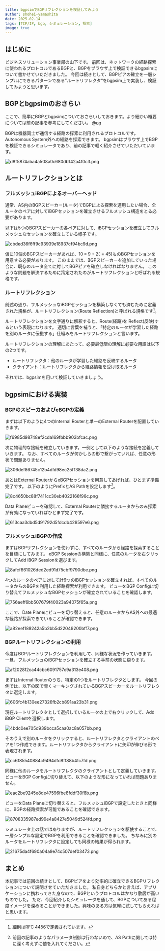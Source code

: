 ```yaml
---
title: bgpsimでBGPリフレクションを検証してみよう
author: shohei-yamashita
date: 2025-02-14
tags: [TCP/IP, bgp, シミュレーション, 探索]
image: true
---
```


## はじめに
ビジネスソリューション事業部の山下です。
前回は、ネットワークの経路探索に使われるプロトコルであるBGPと、BGPをブラウザ上で検証できるbgpsimについて書かせていただきました。
今回は続きとして、BGPピアの確立を一層シンプルにできるパターンである”ルートリフレクタ”をbgpsim上で実装し、検証してみようと思います。

## BGPとbgpsimのおさらい
ここで、簡単にBGPとbgpsimについておさらいしておきます。より細かい概要については前の記事を参考にしてください。
@[og](https://developer.mamezou-tech.com/blogs/2025/02/07/bgp-simulation)

BGPは機器同士が通信する経路の探索に利用されるプロトコルです。Autonomous System外への経路を探索できます。
bgpsimはブラウザ上でBGPを検証できるシミュレータであり、前の記事で軽く紹介させていただいています。

![d8f5874aba4a508a0c680db142a4f0c3.png](https://i.gyazo.com/d8f5874aba4a508a0c680db142a4f0c3.png)

## ルートリフレクションとは

### フルメッシュiBGPによるオーバーヘッド
通常、AS内のBGPスピーカー(ルータ)でBGPによる探索を適用したい場合、全ルータのペアに対してiBGPセッションを確立させるフルメッシュ構造をとる必要があります。

以下は5つのBGPスピーカーの各ペアに対して、iBGPセッションを確立してフルメッシュなセッションを確立している様子です。

![cbded36f6ff9c93939e18937cf94bc9d.png](https://i.gyazo.com/cbded36f6ff9c93939e18937cf94bc9d.png)

仮に10個のBGPスピーカーがあれば、$10 \times 9 \div 2(=45)$ものBGPセッションを用意する必要があります。
このままでは、BGPスピーカーを追加していった場合に、既存のルータ全てに対してBGPピアを確立しなければなりません。
このような問題を解決するために策定されたのがルートリフレクションと呼ばれる規格です。

### ルートリフレクション

前述の通り、フルメッシュなiBGPセッションを構築しなくても済むために定義された規格が、ルートリフレクション(Route Reflection)と呼ばれる規格です[^1]。
[^1]: 細則はRFC 4456で定義されています。

ルートリフレクションを文字通りに解釈すると、Route(経路)を Reflect(反映)するという表現になります。
適切に言葉を補うと、「特定のルータが学習した経路を別のルータに伝搬する」仕組みをルートリフレクションと言います。

ルートリフレクションの理解にあたって、必要最低限の理解に必要な用語は以下の2つです。
- ルートリフレクタ：他のルータが学習した経路を反映するルータ
- クライアント：ルートリフレクタから経路情報を受け取るルータ

それでは、bgpsimを用いて検証していきましょう。

## bgpsimにおける実装
### BGPのスピーカおよびeBGPの定義
まずは以下のように4つのInternal Routerと単一のExternal Routerを配置していきます。

![f6985d98748ef2cda169fbbb903bfcac.png](https://i.gyazo.com/f6985d98748ef2cda169fbbb903bfcac.png)

次に物理的な接続を確立していきます。一例として以下のような接続を定義していきます。
なお、すべてのルータが何かしらの形で繋がっていれば、任意の形状で問題ありません。

![306def86745c12b4dfd98ec25f138da2.png](https://i.gyazo.com/306def86745c12b4dfd98ec25f138da2.png)

あとはExternal RouterからeBGPセッションを用意してあげれば、ひとまず準備完了です。
以下のようにPrefixとAS Pathを設定します[^2]。

![8c4650bc88f7411cc30eb4022166f96c.png](https://i.gyazo.com/8c4650bc88f7411cc30eb4022166f96c.png)

[^2]: 前回の記事のようなパラメータ制御は行わないので、AS Pathに関しては特に深く考えずに値を入れてください。

Data Planeビューを確認して、External Routerに隣接するルータからのみ探索が有効になっていればひとまず完了です。

![613caa3dbd5d91792d5fdcdb429597e6.png](https://i.gyazo.com/613caa3dbd5d91792d5fdcdb429597e6.png)

### フルメッシュiBGPの作成
まずはBGPリフレクションを使わずに、すべてのルータから経路を探索することを目標にしてみます。
eBGP Sessionの構築と同様に、任意のルータを右クリックしてAdd iBGP Sessionを選びます。

![8afcf861026ded2ed91d75cbf9790dbe.png](https://i.gyazo.com/8afcf861026ded2ed91d75cbf9790dbe.png)

4つのルータのペアに対して計6つのiBGPセッションを確立すれば、すべてのルータからのBGPを利用した経路探索が利用できます。
ビューをBGP Configに切り替えてフルメッシュなBGPセッションが確立されていることを確認します。

![756aeff6bb507679f40023a94075f65a.png](https://i.gyazo.com/756aeff6bb507679f40023a94075f65a.png)

ここで、Date Planeにビューを切り替えると、任意のルータからAS外への最適な経路が探索できていることが確認できます。

![a82eef188242a5b2bb5d22049200bff7.png](https://i.gyazo.com/a82eef188242a5b2bb5d22049200bff7.png)

### BGPルートリフレクションの利用
今度はBGPルートリフレクションを利用して、同様な状況を作っていきます。
一旦、フルメッシュのiBGPセッションを確立する手前の状態に戻ります。

![af2028f2ca44cbc6091757c9a313e408.png](https://i.gyazo.com/af2028f2ca44cbc6091757c9a313e408.png)

まずはInternal Routerのうち、特定の1つをルートリフレクタとします。
今回の例では、以下の図で青くマーキングされているBGPスピーカーをルートリフレクタに選定します。

![606fc4b130ee27326fb2cb891aa23b31.png](https://i.gyazo.com/606fc4b130ee27326fb2cb891aa23b31.png)

現在ルートリフレクタとして選択しているルータの上で右クリックして、Add iBGP Clientを選択します。

![4bdc0ee705d939bcca5caa0ac8a057bb.png](https://i.gyazo.com/4bdc0ee705d939bcca5caa0ac8a057bb.png)

そのうえで別のルータをクリックすると、ルートリフレクタとクライアントのペアを1つ作成できます。ルートリフレクタからクライアントに矢印が伸びる形で表現されます。

![cc6f85540884c9494dfd8ff88b4fc7fd.png](https://i.gyazo.com/cc6f85540884c9494dfd8ff88b4fc7fd.png)

同様に他のルータをルートリフレクタのクライアントとして定義していきます。ビューをBGP Configに切り替えて、以下のような形になっていれば問題ありません。

![eac2be9245e8de47596fbe8fddf30f8b.png](https://i.gyazo.com/eac2be9245e8de47596fbe8fddf30f8b.png)

ビューをData Planeに切り替えると、フルメッシュiBGPで設定したときと同様に、BGPの経路探索が可能であることを確認できます。

![8708335987ed99e4a8427e5049d524fd.png](https://i.gyazo.com/8708335987ed99e4a8427e5049d524fd.png)

シミュレータ上の話ではありますが、ルートリフレクションを駆使することで、一層シンプルな設定でBGPを利用できることを確認できました。
ちなみに別のルータをルートリフレクタに設定しても同様の結果が得られます。

![21675da4f690a04a9e74c507def03473.png](https://i.gyazo.com/21675da4f690a04a9e74c507def03473.png)

## まとめ
本記事では前回の続きとして、BGPピアをより効率的に確立できるBGPリフレクションについて説明させていただきました。
私自身どちらかと言えば、アプリケーションに携わってきた身なので、BGPというプロトコルはかなり敷居が高いものでした。
ただ、今回紹介したシミュレータを通して、BGPについてある程度イメージを深めることができました。興味のある方は気軽に試してもらえればと思います。
